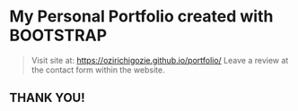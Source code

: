 # My Personal Portfolio created with BOOTSTRAP

> Visit site at: https://ozirichigozie.github.io/portfolio/
> Leave a review at the contact form within the website.

## THANK YOU!
